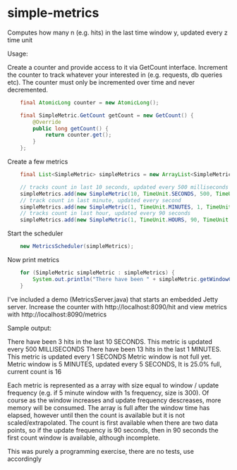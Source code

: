 simple-metrics
==============

Computes how many n (e.g. hits) in the last time window y, updated every z time unit

Usage:

Create a counter and provide access to it via GetCount interface. Increment the counter to track whatever your
interested in (e.g. requests, db queries etc). The counter must only be incremented over time and never decremented.

```java
	final AtomicLong counter = new AtomicLong();

	final SimpleMetric.GetCount getCount = new GetCount() {
		@Override
		public long getCount() {
			return counter.get();
		}
	};
```		
		
Create a few metrics

```java
	final List<SimpleMetric> simpleMetrics = new ArrayList<SimpleMetric>();

	// tracks count in last 10 seconds, updated every 500 milliseconds
	simpleMetrics.add(new SimpleMetric(10, TimeUnit.SECONDS, 500, TimeUnit.MILLISECONDS, getCount));
	// track count in last minute, updated every second
	simpleMetrics.add(new SimpleMetric(1, TimeUnit.MINUTES, 1, TimeUnit.SECONDS, getCount));
	// tracks count in last hour, updated every 90 seconds
	simpleMetrics.add(new SimpleMetric(1, TimeUnit.HOURS, 90, TimeUnit.SECONDS, getCount));
```

Start the scheduler

```java
	new MetricsScheduler(simpleMetrics);
```		
		
Now print metrics

```java
	for (SimpleMetric simpleMetric : simpleMetrics) {    				
		System.out.println("There have been " + simpleMetric.getWindowCount() + " hits in the last " + simpleMetric.getWindow() + " " + simpleMetric.getWindowUnit() + ". This metric is updated every " + simpleMetric.getUpdateFrequency() + " " + simpleMetric.getUpdateFrequencyUnit());
	}
```	
	
	
I've included a demo (MetricsServer.java) that starts an embedded Jetty server. Increase the counter with http://localhost:8090/hit and view metrics with http://localhost:8090/metrics

Sample output:

There have been 3 hits in the last 10 SECONDS. This metric is updated every 500 MILLISECONDS
There have been 13 hits in the last 1 MINUTES. This metric is updated every 1 SECONDS
Metric window is not full yet. Metric window is 5 MINUTES, updated every 5 SECONDS, It is 25.0% full, current count is 16

Each metric is represented as a array  with size equal to window / update frequency (e.g. if 5 minute window with 1s frequency, size is 300). Of course as the window increases and update frequency descreases, more memory will be consumed. The array is full after the window time has elapsed, however until then the count is available but it is not scaled/extrapolated. The count is first available when there are two data points, so if the update frequency is 90 seconds, then in 90 seconds the first count window is available, although incomplete. 

This was purely a programming exercise, there are no tests, use accordingly
